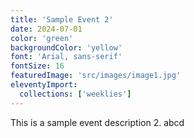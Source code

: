 ```yaml
---
title: 'Sample Event 2'
date: 2024-07-01
color: 'green'
backgroundColor: 'yellow'
font: 'Arial, sans-serif'
fontSize: 16
featuredImage: 'src/images/image1.jpg'
eleventyImport:
  collections: ['weeklies']
---
```


This is a sample event description 2.
abcd
